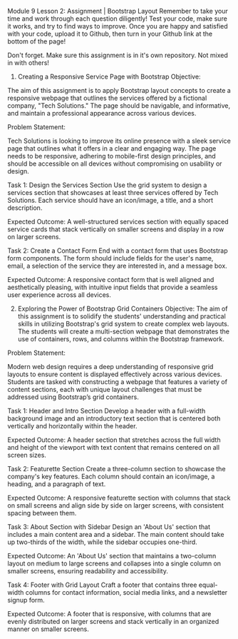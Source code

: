Module 9 Lesson 2: Assignment | Bootstrap Layout
Remember to take your time and work through each question diligently! Test your code, make sure it works, and try to find ways to improve. Once you are happy and satisfied with your code, upload it to Github, then turn in your Github link at the bottom of the page!

Don't forget. Make sure this assignment is in it's own repository. Not mixed in with others!

1. Creating a Responsive Service Page with Bootstrap
Objective:

The aim of this assignment is to apply Bootstrap layout concepts to create a responsive webpage that outlines the services offered by a fictional company, "Tech Solutions." The page should be navigable, and informative, and maintain a professional appearance across various devices.

Problem Statement:

Tech Solutions is looking to improve its online presence with a sleek service page that outlines what it offers in a clear and engaging way. The page needs to be responsive, adhering to mobile-first design principles, and should be accessible on all devices without compromising on usability or design.

Task 1: Design the Services Section Use the grid system to design a services section that showcases at least three services offered by Tech Solutions. Each service should have an icon/image, a title, and a short description.

Expected Outcome: A well-structured services section with equally spaced service cards that stack vertically on smaller screens and display in a row on larger screens.

Task 2: Create a Contact Form End with a contact form that uses Bootstrap form components. The form should include fields for the user's name, email, a selection of the service they are interested in, and a message box.

Expected Outcome: A responsive contact form that is well aligned and aesthetically pleasing, with intuitive input fields that provide a seamless user experience across all devices.

2. Exploring the Power of Bootstrap Grid Containers
Objective: The aim of this assignment is to solidify the students' understanding and practical skills in utilizing Bootstrap's grid system to create complex web layouts. The students will create a multi-section webpage that demonstrates the use of containers, rows, and columns within the Bootstrap framework.

Problem Statement:

Modern web design requires a deep understanding of responsive grid layouts to ensure content is displayed effectively across various devices. Students are tasked with constructing a webpage that features a variety of content sections, each with unique layout challenges that must be addressed using Bootstrap’s grid containers.

Task 1: Header and Intro Section Develop a header with a full-width background image and an introductory text section that is centered both vertically and horizontally within the header.

Expected Outcome: A header section that stretches across the full width and height of the viewport with text content that remains centered on all screen sizes.

Task 2: Featurette Section Create a three-column section to showcase the company's key features. Each column should contain an icon/image, a heading, and a paragraph of text.

Expected Outcome: A responsive featurette section with columns that stack on small screens and align side by side on larger screens, with consistent spacing between them.

Task 3: About Section with Sidebar Design an 'About Us' section that includes a main content area and a sidebar. The main content should take up two-thirds of the width, while the sidebar occupies one-third.

Expected Outcome: An 'About Us' section that maintains a two-column layout on medium to large screens and collapses into a single column on smaller screens, ensuring readability and accessibility.

Task 4: Footer with Grid Layout Craft a footer that contains three equal-width columns for contact information, social media links, and a newsletter signup form.

Expected Outcome: A footer that is responsive, with columns that are evenly distributed on larger screens and stack vertically in an organized manner on smaller screens.
